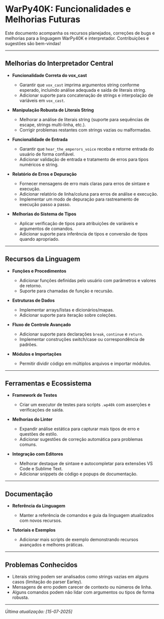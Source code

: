 # WarPy40K: Funcionalidades e Melhorias Futuras

Este documento acompanha os recursos planejados, correções de bugs e melhorias para a linguagem WarPy40K e interpretador. Contribuições e sugestões são bem-vindas!

---

## Melhorias do Interpretador Central

- **Funcionalidade Correta do vox_cast**
  - Garantir que `vox_cast` imprima argumentos string conforme esperado, incluindo análise adequada e saída de literais string.
  - Adicionar suporte para concatenação de strings e interpolação de variáveis em `vox_cast`.

- **Manipulação Robusta de Literais String**
  - Melhorar a análise de literais string (suporte para sequências de escape, strings multi-linha, etc.).
  - Corrigir problemas restantes com strings vazias ou malformadas.

- **Funcionalidade de Entrada**
  - Garantir que `hear_the_emperors_voice` receba e retorne entrada do usuário de forma confiável.
  - Adicionar validação de entrada e tratamento de erros para tipos numéricos e string.

- **Relatório de Erros e Depuração**
  - Fornecer mensagens de erro mais claras para erros de sintaxe e execução.
  - Adicionar relatório de linha/coluna para erros de análise e execução.
  - Implementar um modo de depuração para rastreamento de execução passo a passo.

- **Melhorias do Sistema de Tipos**
  - Aplicar verificação de tipos para atribuições de variáveis e argumentos de comandos.
  - Adicionar suporte para inferência de tipos e conversão de tipos quando apropriado.

---

## Recursos da Linguagem

- **Funções e Procedimentos**
  - Adicionar funções definidas pelo usuário com parâmetros e valores de retorno.
  - Suporte para chamadas de função e recursão.

- **Estruturas de Dados**
  - Implementar arrays/listas e dicionários/mapas.
  - Adicionar suporte para iteração sobre coleções.

- **Fluxo de Controle Avançado**
  - Adicionar suporte para declarações `break`, `continue` e `return`.
  - Implementar construções switch/case ou correspondência de padrões.

- **Módulos e Importações**
  - Permitir dividir código em múltiplos arquivos e importar módulos.

---

## Ferramentas e Ecossistema

- **Framework de Testes**
  - Criar um executor de testes para scripts `.wp40k` com asserções e verificações de saída.

- **Melhorias do Linter**
  - Expandir análise estática para capturar mais tipos de erro e questões de estilo.
  - Adicionar sugestões de correção automática para problemas comuns.

- **Integração com Editores**
  - Melhorar destaque de sintaxe e autocompletar para extensões VS Code e Sublime Text.
  - Adicionar snippets de código e popups de documentação.

---

## Documentação

- **Referência da Linguagem**
  - Manter a referência de comandos e guia da linguagem atualizados com novos recursos.

- **Tutoriais e Exemplos**
  - Adicionar mais scripts de exemplo demonstrando recursos avançados e melhores práticas.

---

## Problemas Conhecidos

- Literais string podem ser analisados como strings vazias em alguns casos (limitação do parser Earley).
- Mensagens de erro podem carecer de contexto ou números de linha.
- Alguns comandos podem não lidar com argumentos ou tipos de forma robusta.

---

*Última atualização: [15-07-2025]*
